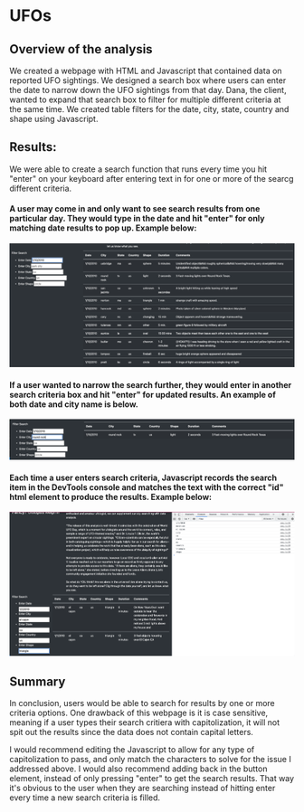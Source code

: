# UFOs

## Overview of the analysis

We created a webpage with HTML and Javascript that contained data on reported UFO sightings. We designed a search box where users can enter the date to narrow down the UFO sightings from that day. Dana, the client, wanted to expand that search box to filter for multiple different criteria at the same time. We created table filters for the date, city, state, country and shape using Javascript.

## Results:
We were able to create a search function that runs every time you hit "enter" on your keyboard after entering text in for one or more of the searcg different criteria. 

#### A user may come in and only want to see search results from one particular day. They would type in the date and hit "enter" for only matching date results to pop up. Example below:
![image_about_dates](resources/enter_date.png)


#### If a user wanted to narrow the search further, they would enter in another search criteria box and hit "enter" for updated results. An example of both date and city name is below.
![cities](resources/date_city.png)


#### Each time a user enters search criteria, Javascript records the search item in the DevTools console and matches the text with the correct "id" html element to produce the results. Example below:
![devtool](resources/javascript_search.png)

## Summary
In conclusion, users would be able to search for results by one or more criteria options. One drawback of this webpage is it is case sensitive, meaning if a user types their search critiera with capitolization, it will not spit out the results since the data does not contain capital letters.

I would recommend editing the Javascript to allow for any type of capitolization to pass, and only match the characters to solve for the issue I addressed above. I would also recommend adding back in the button element, instead of only pressing "enter" to get the search results. That way it's obvious to the user when they are searching instead of hitting enter every time a new search criteria is filled. 
